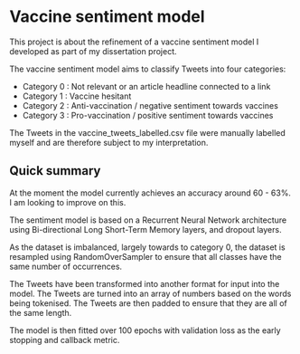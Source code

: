 # Vaccine sentiment model
This project is about the refinement of a vaccine sentiment model I developed as part of my dissertation project.

The vaccine sentiment model aims to classify Tweets into four categories:
- Category 0 :  Not relevant or an article headline connected to a link
- Category 1 : Vaccine hesitant
- Category 2 : Anti-vaccination / negative sentiment towards vaccines
- Category 3 : Pro-vaccination / positive sentiment towards vaccines

The Tweets in the vaccine_tweets_labelled.csv file were manually labelled myself and are therefore subject to my interpretation. 

## Quick summary
At the moment the model currently achieves an accuracy around 60 - 63%. I am looking to improve on this.

The sentiment model is based on a Recurrent Neural Network architecture using Bi-directional Long Short-Term Memory layers, and dropout layers.

As the dataset is imbalanced, largely towards to category 0, the dataset is resampled using RandomOverSampler to ensure that all classes have the same number of occurrences.

The Tweets have been transformed into another format for input into the model. The Tweets are turned into an array of numbers based on the words being tokenised. The Tweets are then padded to ensure that they are all of the same length. 

The model is then fitted over 100 epochs with validation loss as the early stopping and callback metric.
